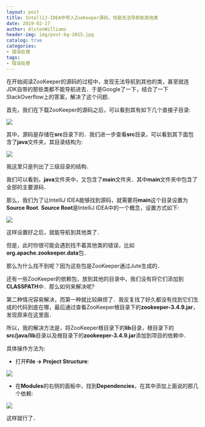 ```yaml
---
layout: post
title: IntelliJ-IDEA中导入ZooKeeper源码，但是无法导航到其他类
date: 2019-02-17
author: AlstonWilliams
header-img: img/post-bg-2015.jpg
catalog: true
categories:
- 错误处理
tags:
- 错误处理
---
```

在开始阅读ZooKeeper的源码的过程中，发现无法导航到其他的类，甚至就连JDK自带的那些类都不能导航进去．于是Google了一下，结合了一下StackOverflow上的答案，解决了这个问题．

首先，我们在下载ZooKeeper的源码之后，可以看到其有如下几个直接子目录:


![](http://upload-images.jianshu.io/upload_images/4108852-100b1193249e1f7c.png?imageMogr2/auto-orient/strip%7CimageView2/2/w/1240)


其中，源码是存储在**src**目录下的．我们进一步查看**src**目录，可以看到其下面包含了**java**文件夹，其目录结构为:


![](http://upload-images.jianshu.io/upload_images/4108852-69f1d0be123fbf9a.png?imageMogr2/auto-orient/strip%7CimageView2/2/w/1240)


我这里只是列出了三级目录的结构．

我们可以看到，**java**文件夹中，又包含了**main**文件夹．其中**main**文件夹中包含了全部的主要源码．

那么，我们为了让IntelliJ IDEA能够找到源码，就需要将**main**这个目录设置为**Source Root**. **Source Root**是IntelliJ IDEA中的一个概念，设置方式如下:


![](http://upload-images.jianshu.io/upload_images/4108852-86e8f61266f3a0e6.png?imageMogr2/auto-orient/strip%7CimageView2/2/w/1240)


这样设置好之后，就能导航到其他类了．

但是，此时你很可能会遇到找不着其他类的错误，比如**org.apache.zookeeper.data**包．

那么为什么找不到呢？因为这些包是ZooKeeper通过Jute生成的．

还有一些ZooKeeper的依赖包，放到其他的目录中，我们没有将它们添加到**CLASSPATH**中．那么如何来解决呢?

第二种情况容易解决，而第一种就比较麻烦了．我反复找了好久都没有找到它们生成的代码到底在哪，最后通过查看ZooKeeper根目录下的**zookeeper-3.4.9.jar**，发现原来在这里面．

所以，我的解决方法是，将ZooKeeper根目录下的**lib**目录，根目录下的**src/java/lib**目录以及根目录下的**zookeeper-3.4.9.jar**添加到项目的依赖中．

具体操作方法为:

- 打开**File -> Project Structure**:


![](http://upload-images.jianshu.io/upload_images/4108852-312b5f96b839a8c8.png?imageMogr2/auto-orient/strip%7CimageView2/2/w/1240)

 
- 在**Modules**的右侧的面板中，找到**Dependencies**，在其中添加上面说的那几个依赖:

![](http://upload-images.jianshu.io/upload_images/4108852-fd7e7a35f1cd1c21.png?imageMogr2/auto-orient/strip%7CimageView2/2/w/1240)
 
这样就行了．
